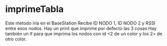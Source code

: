 # imprimeTabla
Este metodo iría en el BaseStation
Recibe ID NODO 1, ID NODO 2 y RSSI entre esos nodos. 
Hay un print que imprime por defecto las 3 cosas
Hay también un if para que imprima los nodos con id <2 de un color y los 2> de otro color.
